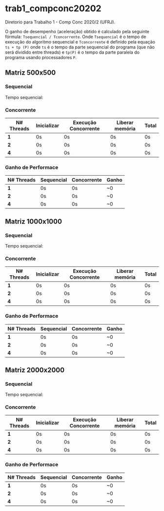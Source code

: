 # trab1_compconc20202
Diretorio para Trabalho 1 - Comp Conc 2020/2 (UFRJ).

O ganho de desempenho (aceleração) obtido é calculado pela seguinte fórmula: `Tsequencial / Tconcorrente`. Onde `Tsequencial` é o tempo de execução do algoritmo sequencial e `Tconcorrente` é definido pela equação `ts + tp (P)` onde `ts` é o tempo da parte sequencial do programa (que não será dividido entre threads) e `tp(P)` é o tempo da parte paralela do programa usando processadores `P`.

## Matriz 500x500

### Sequencial 
Tempo sequencial:

### Concorrente
N# Threads | Inicializar | Execução Concorrente | Liberar memória | Total
--- | --- | --- | --- | ---
**1** | 0s | 0s | 0s | 0s
**2** | 0s | 0s | 0s | 0s
**4** | 0s | 0s | 0s | 0s

### Ganho de Performace
N# Threads | Sequencial | Concorrente | Ganho
--- | --- | --- | ---
**1** | 0s | 0s | ~0 
**2** | 0s | 0s | ~0
**4** | 0s | 0s | ~0

## Matriz 1000x1000

### Sequencial 
Tempo sequencial:

### Concorrente
N# Threads | Inicializar | Execução Concorrente | Liberar memória | Total
--- | --- | --- | --- | ---
**1** | 0s | 0s | 0s | 0s
**2** | 0s | 0s | 0s | 0s
**4** | 0s | 0s | 0s | 0s

### Ganho de Performace
N# Threads | Sequencial | Concorrente | Ganho
--- | --- | --- | ---
**1** | 0s | 0s | ~0 
**2** | 0s | 0s | ~0
**4** | 0s | 0s | ~0

## Matriz 2000x2000
### Sequencial 
Tempo sequencial:

### Concorrente
N# Threads | Inicializar | Execução Concorrente | Liberar memória | Total
--- | --- | --- | --- | ---
**1** | 0s | 0s | 0s | 0s
**2** | 0s | 0s | 0s | 0s
**4** | 0s | 0s | 0s | 0s

### Ganho de Performace
N# Threads | Sequencial | Concorrente | Ganho
--- | --- | --- | ---
**1** | 0s | 0s | ~0 
**2** | 0s | 0s | ~0
**4** | 0s | 0s | ~0

